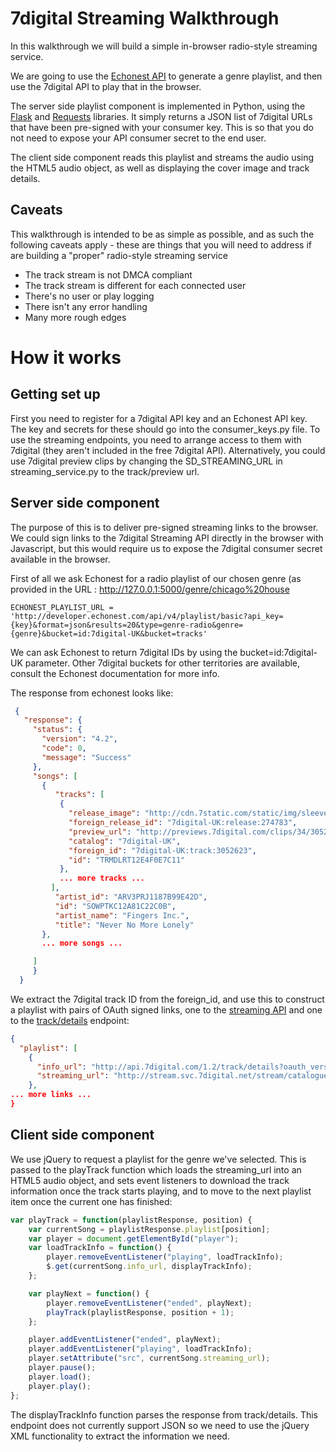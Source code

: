 7digital Streaming Walkthrough
==============================

In this walkthrough we will build a simple in-browser radio-style streaming service.

We are going to use the [Echonest API](http://developer.echonest.com/docs/v4/) to generate a genre playlist, and then use the 7digital API to play that in the browser.

The server side playlist component is implemented in Python, using the [Flask](http://flask.pocoo.org/) and [Requests](http://docs.python-requests.org/en/latest/) libraries. It simply returns a JSON list of 7digital URLs that have been pre-signed with your consumer key. This is so that you do not need to expose your API consumer secret to the end user.

The client side component reads this playlist and streams the audio using the HTML5 audio object, as well as displaying the cover image and track details.

Caveats
-------

This walkthrough is intended to be as simple as possible, and as such the following caveats apply - these are things that you will need to address if are building a "proper" radio-style streaming service

* The track stream is not DMCA compliant
* The track stream is different for each connected user
* There's no user or play logging
* There isn't any error handling
* Many more rough edges

How it works
============

Getting set up
--------------

First you need to register for a 7digital API key and an Echonest API key. The key and secrets for these should go into the consumer_keys.py file. To use the streaming endpoints, you need to arrange access to them with 7digital (they aren't included in the free 7digital API). Alternatively, you could use 7digital preview clips by changing the SD_STREAMING_URL in streaming_service.py to the track/preview url.

Server side component
---------------------

The purpose of this is to deliver pre-signed streaming links to the browser. We could sign links to the 7digital Streaming API directly in the browser with Javascript, but this would require us to expose the 7digital consumer secret available in the browser.

First of all we ask Echonest for a radio playlist of our chosen genre (as provided in the URL : http://127.0.0.1:5000/genre/chicago%20house

	ECHONEST_PLAYLIST_URL = 'http://developer.echonest.com/api/v4/playlist/basic?api_key={key}&format=json&results=20&type=genre-radio&genre={genre}&bucket=id:7digital-UK&bucket=tracks'

We can ask Echonest to return 7digital IDs by using the bucket=id:7digital-UK parameter. Other 7digital buckets for other territories are available, consult the Echonest documentation for more info.

The response from echonest looks like:
```json
 {
   "response": {
     "status": {
       "version": "4.2",
       "code": 0,
       "message": "Success"
     },
     "songs": [
       {
          "tracks": [
           {
             "release_image": "http://cdn.7static.com/static/img/sleeveart/00/002/747/0000274783_200.jpg",
             "foreign_release_id": "7digital-UK:release:274783",
             "preview_url": "http://previews.7digital.com/clips/34/3052623.clip.mp3",
             "catalog": "7digital-UK",
             "foreign_id": "7digital-UK:track:3052623",
             "id": "TRMDLRT12E4F0E7C11"
           },
		   ... more tracks ...
         ],
          "artist_id": "ARV3PRJ1187B99E42D",
          "id": "SOWPTKC12A81C22C0B",
          "artist_name": "Fingers Inc.",
          "title": "Never No More Lonely"
       },
	   ... more songs ...

     ]
     }
  }
 ```

We extract the 7digital track ID from the foreign_id, and use this to construct a playlist with pairs of OAuth signed links, one to the [streaming API](http://developer.7digital.com/resources/api-docs/streaming-api) and one to the [track/details](http://developer.7digital.com/resources/api-docs/catalogue-api#track/details) endpoint:

```json
{
  "playlist": [
    {
      "info_url": "http://api.7digital.com/1.2/track/details?oauth_version=1.0&oauth_signature=qdXgyVQUSXnq1nDY4yj6vxdgM40%3D&imageSize=350&oauth_nonce=36860626&oauth_timestamp=1371047874&trackId=14259160&oauth_consumer_key=my_key&oauth_signature_method=HMAC-SHA1",
      "streaming_url": "http://stream.svc.7digital.net/stream/catalogue?oauth_nonce=68593495&oauth_timestamp=1371047874&trackId=14259160&oauth_consumer_key=my_key&oauth_signature_method=HMAC-SHA1&oauth_version=1.0&oauth_signature=AApuNrKBRoI6xAX8nfkUMvjAYjI%3D"
    },
... more links ...
}
```

Client side component
---------------------

We use jQuery to request a playlist for the genre we've selected. This is passed to the playTrack function which loads the streaming_url into an HTML5 audio object, and sets event listeners to download the track information once the track starts playing, and to move to the next playlist item once the current one has finished:

```js
var playTrack = function(playlistResponse, position) {
	var currentSong = playlistResponse.playlist[position];
	var player = document.getElementById("player");
	var loadTrackInfo = function() {
		player.removeEventListener("playing", loadTrackInfo);
		$.get(currentSong.info_url, displayTrackInfo);
	};

	var playNext = function() {
		player.removeEventListener("ended", playNext);
		playTrack(playlistResponse, position + 1);
	};

	player.addEventListener("ended", playNext);
	player.addEventListener("playing", loadTrackInfo);
	player.setAttribute("src", currentSong.streaming_url);
	player.pause();
	player.load();
	player.play();
};
```

The displayTrackInfo function parses the response from track/details. This endpoint does not currently support JSON so we need to use the jQuery XML functionality to extract the information we need.
